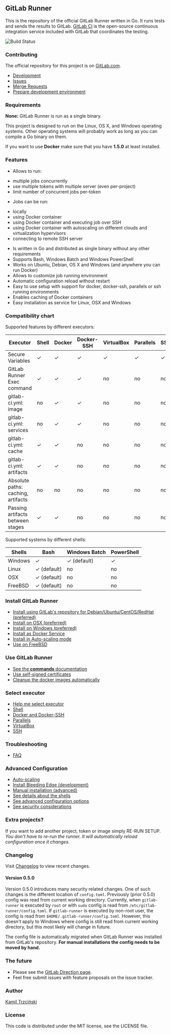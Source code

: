 ## GitLab Runner

This is the repository of the official GitLab Runner written in Go.
It runs tests and sends the results to GitLab.
[GitLab CI](https://about.gitlab.com/gitlab-ci) is the open-source
continuous integration service included with GitLab that coordinates the testing.

![Build Status](https://gitlab.com/gitlab-org/gitlab-ci-multi-runner/badges/master/build.svg)

### Contributing

The official repository for this project is on [GitLab.com](https://gitlab.com/gitlab-org/gitlab-ci-multi-runner).

* [Development](docs/development/README.md)
* [Issues](https://gitlab.com/gitlab-org/gitlab-ci-multi-runner/issues)
* [Merge Requests](https://gitlab.com/gitlab-org/gitlab-ci-multi-runner/merge_requests)
* [Prepare development environment](docs/development/README.md)

### Requirements

**None:** GitLab Runner is run as a single binary.

This project is designed to run on the Linux, OS X, and Windows operating systems.
Other operating systems will probably work as long as you can compile a Go binary on them.

If you want to use **Docker** make sure that you have **1.5.0** at least installed.

### Features

* Allows to run:
 - multiple jobs concurrently
 - use multiple tokens with multiple server (even per-project)
 - limit number of concurrent jobs per-token
* Jobs can be run:
 - locally
 - using Docker container
 - using Docker container and executing job over SSH
 - using Docker container with autoscaling on different clouds and virtualization hypervisors
 - connecting to remote SSH server
* Is written in Go and distributed as single binary without any other requirements
* Supports Bash, Windows Batch and Windows PowerShell
* Works on Ubuntu, Debian, OS X and Windows (and anywhere you can run Docker)
* Allows to customize job running environment
* Automatic configuration reload without restart
* Easy to use setup with support for docker, docker-ssh, parallels or ssh running environments
* Enables caching of Docker containers
* Easy installation as service for Linux, OSX and Windows

### Compatibility chart

Supported features by different executors:

| Executor                              | Shell   | Docker | Docker-SSH | VirtualBox | Parallels | SSH  |
|---------------------------------------|---------|--------|------------|------------|-----------|------|
| Secure Variables                      | ✓       | ✓      | ✓          | ✓          | ✓         | ✓    |
| GitLab Runner Exec command            | ✓       | ✓      | ✓          | no         | no        | no   |
| gitlab-ci.yml: image                  | no      | ✓      | ✓          | no         | no        | no   |
| gitlab-ci.yml: services               | no      | ✓      | ✓          | no         | no        | no   |
| gitlab-ci.yml: cache                  | ✓       | ✓      | no         | no         | no        | no   |
| gitlab-ci.yml: artifacts              | ✓       | ✓      | no         | no         | no        | no   |
| Absolute paths: caching, artifacts    | no      | no     | no         | no         | no        | no   |
| Passing artifacts between stages      | ✓       | ✓      | no         | no         | no        | no   |

Supported systems by different shells:

| Shells                                | Bash        | Windows Batch  | PowerShell |
|---------------------------------------|-------------|----------------|------------|
| Windows                               | ✓           | ✓ (default)    | ✓          |
| Linux                                 | ✓ (default) | no             | no         |
| OSX                                   | ✓ (default) | no             | no         |
| FreeBSD                               | ✓ (default) | no             | no         |

### Install GitLab Runner

* [Install using GitLab's repository for Debian/Ubuntu/CentOS/RedHat (preferred)](docs/install/linux-repository.md)
* [Install on OSX (preferred)](docs/install/osx.md)
* [Install on Windows (preferred)](docs/install/windows.md)
* [Install as Docker Service](docs/install/docker.md)
* [Install in Auto-scaling mode](docs/install/autoscaling.md)
* [Use on FreeBSD](docs/install/freebsd.md)

### Use GitLab Runner

* [See the **commands** documentation](docs/commands/README.md)
* [Use self-signed certificates](docs/configuration/tls-self-signed.md)
* [Cleanup the docker images automatically](https://gitlab.com/gitlab-org/gitlab-runner-docker-cleanup)

### Select executor

* [Help me select executor](docs/executors/README.md#imnotsure)
* [Shell](docs/executors/shell.md)
* [Docker and Docker-SSH](docs/executors/docker.md)
* [Parallels](docs/executors/parallels.md)
* [VirtualBox](docs/executors/virtualbox.md)
* [SSH](docs/executors/ssh.md)

### Troubleshooting

* [FAQ](docs/faq/README.md)

### Advanced Configuration

* [Auto-scaling](docs/configuration/autoscale.md)
* [Install Bleeding Edge (development)](docs/install/bleeding-edge.md)
* [Manual installation (advanced)](docs/install/linux-manually.md)
* [See details about the shells](docs/shells/README.md)
* [See advanced configuration options](docs/configuration/advanced-configuration.md)
* [See security considerations](docs/security/index.md)

### Extra projects?

If you want to add another project, token or image simply RE-RUN SETUP.
*You don't have to re-run the runner. It will automatically reload configuration once it changes.*

### Changelog

Visit [Changelog](CHANGELOG.md) to view recent changes.

#### Version 0.5.0

Version 0.5.0 introduces many security related changes.
One of such changes is the different location of `config.toml`.
Previously (prior 0.5.0) config was read from current working directory.
Currently, when `gitlab-runner` is executed by `root` or with `sudo` config is read from `/etc/gitlab-runner/config.toml`.
If `gitlab-runner` is executed by non-root user, the config is read from `$HOME/.gitlab-runner/config.toml`.
However, this doesn't apply to Windows where config is still read from current working directory, but this most likely will change in future.

The config file is automatically migrated when GitLab Runner was installed from GitLab's repository.
**For manual installations the config needs to be moved by hand.**

### The future

* Please see the [GitLab Direction page](https://about.gitlab.com/direction/).
* Feel free submit issues with feature proposals on the issue tracker.

### Author

[Kamil Trzciński](mailto:ayufan@ayufan.eu)

### License

This code is distributed under the MIT license, see the LICENSE file.
